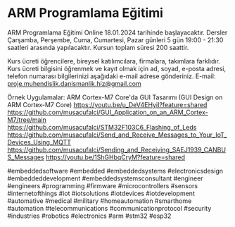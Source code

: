 # ARM Programlama Eğitimi


ARM Programlama Eğitimi Online 18.01.2024 tarihinde başlayacaktır. Dersler Çarşamba, Perşembe, Cuma, Cumartesi, Pazar günleri 5 gün 19:00 - 21:30 saatleri arasında yapılacaktır. Kursun toplam süresi 200 saattir.


Kurs ücreti öğrencilere, bireysel katılımcılara, firmalara, takımlara farklıdır. Kurs ücreti bilgisini öğrenmek ve kayıt olmak için ad, soyad, e-posta adresi, telefon numarası bilgilerinizi aşağıdaki e-mail adrese gönderiniz. 
E-mail: proje.muhendislik.danismanlik.hiz@gmail.com

Örnek Uygulamalar: 
ARM Cortex-M7 Core'da GUI Tasarımı (GUI Design on ARM Cortex-M7 Core)
https://youtu.be/u_DeV4EHyiI?feature=shared
https://github.com/musacufalci/GUI_Application_on_an_ARM_Cortex-M7/tree/main
https://github.com/musacufalci/STM32F103C6_Flashing_of_Leds
https://github.com/musacufalci/Send_and_Receive_Messages_to_Your_IoT_Devices_Using_MQTT
https://github.com/musacufalci/Sending_and_Receiving_SAEJ1939_CANBUS_Messages
https://youtu.be/1ShGHbqCryM?feature=shared

#embeddedsoftware #embedded #embeddedsystems #electronicsdesign #embeddeddevelopment #embeddedsystemsconsultant #engineer #engineers #programming #firmware #microcontrollers #sensors #internetofthings #iot #iotsolutions #iotdevices #iotdevelopment #automative #medical #military #homeautomation #smarthome #automation #telecommunications #communicationprotocol #security #industries #robotics #electronics #arm #stm32 #esp32
